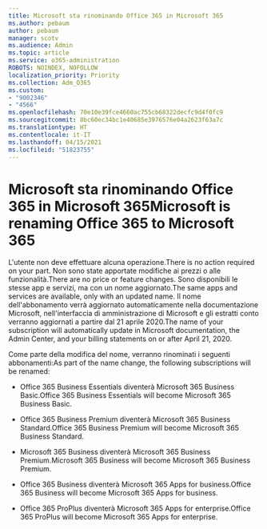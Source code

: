 ```yaml
---
title: Microsoft sta rinominando Office 365 in Microsoft 365
ms.author: pebaum
author: pebaum
manager: scotv
ms.audience: Admin
ms.topic: article
ms.service: o365-administration
ROBOTS: NOINDEX, NOFOLLOW
localization_priority: Priority
ms.collection: Adm_O365
ms.custom:
- "9002346"
- "4566"
ms.openlocfilehash: 70e10e39fce4660ac755cb68322decfc9d4f0fc9
ms.sourcegitcommit: 8bc60ec34bc1e40685e3976576e04a2623f63a7c
ms.translationtype: HT
ms.contentlocale: it-IT
ms.lasthandoff: 04/15/2021
ms.locfileid: "51823755"
---
```

# <a name="microsoft-is-renaming-office-365-to-microsoft-365"></a><span data-ttu-id="14c65-102">Microsoft sta rinominando Office 365 in Microsoft 365</span><span class="sxs-lookup"><span data-stu-id="14c65-102">Microsoft is renaming Office 365 to Microsoft 365</span></span>

<span data-ttu-id="14c65-103">L'utente non deve effettuare alcuna operazione.</span><span class="sxs-lookup"><span data-stu-id="14c65-103">There is no action required on your part.</span></span> <span data-ttu-id="14c65-104">Non sono state apportate modifiche ai prezzi o alle funzionalità.</span><span class="sxs-lookup"><span data-stu-id="14c65-104">There are no price or feature changes.</span></span> <span data-ttu-id="14c65-105">Sono disponibili le stesse app e servizi, ma con un nome aggiornato.</span><span class="sxs-lookup"><span data-stu-id="14c65-105">The same apps and services are available, only with an updated name.</span></span> <span data-ttu-id="14c65-106">Il nome dell'abbonamento verrà aggiornato automaticamente nella documentazione Microsoft, nell'interfaccia di amministrazione di Microsoft e gli estratti conto verranno aggiornati a partire dal 21 aprile 2020.</span><span class="sxs-lookup"><span data-stu-id="14c65-106">The name of your subscription will automatically update in Microsoft documentation, the Admin Center, and your billing statements on or after April 21, 2020.</span></span>

<span data-ttu-id="14c65-107">Come parte della modifica del nome, verranno rinominati i seguenti abbonamenti:</span><span class="sxs-lookup"><span data-stu-id="14c65-107">As part of the name change, the following subscriptions will be renamed:</span></span>

- <span data-ttu-id="14c65-108">Office 365 Business Essentials diventerà Microsoft 365 Business Basic.</span><span class="sxs-lookup"><span data-stu-id="14c65-108">Office 365 Business Essentials will become Microsoft 365 Business Basic.</span></span>

- <span data-ttu-id="14c65-109">Office 365 Business Premium diventerà Microsoft 365 Business Standard.</span><span class="sxs-lookup"><span data-stu-id="14c65-109">Office 365 Business Premium will become Microsoft 365 Business Standard.</span></span>

- <span data-ttu-id="14c65-110">Microsoft 365 Business diventerà Microsoft 365 Business Premium.</span><span class="sxs-lookup"><span data-stu-id="14c65-110">Microsoft 365 Business will become Microsoft 365 Business Premium.</span></span>

- <span data-ttu-id="14c65-111">Office 365 Business diventerà Microsoft 365 Apps for business.</span><span class="sxs-lookup"><span data-stu-id="14c65-111">Office 365 Business will become Microsoft 365 Apps for business.</span></span>

- <span data-ttu-id="14c65-112">Office 365 ProPlus diventerà Microsoft 365 Apps for enterprise.</span><span class="sxs-lookup"><span data-stu-id="14c65-112">Office 365 ProPlus will become Microsoft 365 Apps for enterprise.</span></span>
